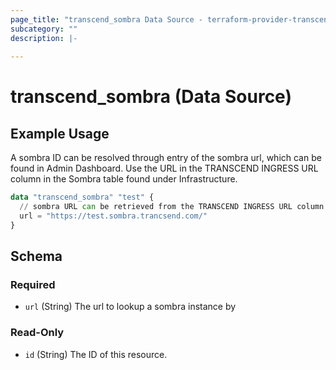 ```yaml
---
page_title: "transcend_sombra Data Source - terraform-provider-transcend"
subcategory: ""
description: |-
  
---
```


# transcend_sombra (Data Source)



## Example Usage

A sombra ID can be resolved through entry of the sombra url, which can be found in Admin Dashboard. Use the URL in the TRANSCEND INGRESS URL column in the Sombra table found under Infrastructure. 

```terraform
data "transcend_sombra" "test" {
  // sombra URL can be retrieved from the TRANSCEND INGRESS URL column in the admin dashboard under Infrastructure > Sombra
  url = "https://test.sombra.trancsend.com/"
}
```

<!-- schema generated by tfplugindocs -->
## Schema

### Required

- `url` (String) The url to lookup a sombra instance by

### Read-Only

- `id` (String) The ID of this resource.